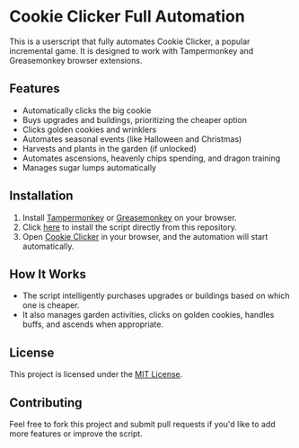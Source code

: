 # Cookie Clicker Full Automation

This is a userscript that fully automates Cookie Clicker, a popular incremental game. It is designed to work with Tampermonkey and Greasemonkey browser extensions.

## Features

- Automatically clicks the big cookie
- Buys upgrades and buildings, prioritizing the cheaper option
- Clicks golden cookies and wrinklers
- Automates seasonal events (like Halloween and Christmas)
- Harvests and plants in the garden (if unlocked)
- Automates ascensions, heavenly chips spending, and dragon training
- Manages sugar lumps automatically

## Installation

1. Install [Tampermonkey](https://www.tampermonkey.net/) or [Greasemonkey](https://www.greasespot.net/) on your browser.
2. Click [here](https://github.com/your-username/cookie-clicker-automation/raw/main/cookie-clicker-automation.user.js) to install the script directly from this repository.
3. Open [Cookie Clicker](https://orteil.dashnet.org/cookieclicker/) in your browser, and the automation will start automatically.

## How It Works

- The script intelligently purchases upgrades or buildings based on which one is cheaper.
- It also manages garden activities, clicks on golden cookies, handles buffs, and ascends when appropriate.

## License

This project is licensed under the [MIT License](LICENSE).

## Contributing

Feel free to fork this project and submit pull requests if you'd like to add more features or improve the script.
